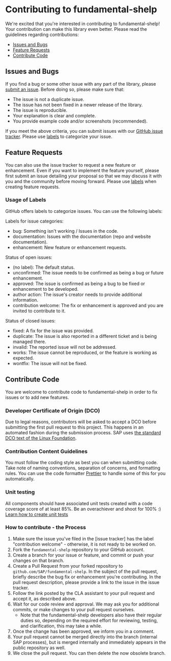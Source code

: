 # Contributing to fundamental-shelp

We're excited that you're interested in contributing to fundamental-shelp! Your contribution can make this library even better. Please read the guidelines regarding contributions:

- [Issues and Bugs](#issues-and-bugs)
- [Feature Requests](#feature-requests)
- [Contribute Code](#contribute-code)

## Issues and Bugs

If you find a bug or some other issue with any part of the library, please [submit an issue](https://github.com/SAP/fundamental-shelp/issues). Before doing so, please make sure that:

- The issue is not a duplicate issue.
- The issue has not been fixed in a newer release of the library.
- The issue is reproducible.
- Your explanation is clear and complete.
- You provide example code and/or screenshots (recommended).

If you meet the above criteria, you can submit issues with our [GitHub issue tracker](https://github.com/SAP/fundamental-shelp/issues/new). Please use [labels](#usage-of-labels) to categorize your issue.

## Feature Requests

You can also use the issue tracker to request a new feature or enhancement. Even if you want to implement the feature yourself, please first submit an issue detailing your proposal so that we may discuss it with you and the community before moving forward. Please use [labels](#usage-of-labels) when creating feature requests.

### Usage of Labels

GitHub offers labels to categorize issues. You can use the following labels:

Labels for issue categories:

- bug: Something isn't working / Issues in the code.
- documentation: Issues with the documentation (repo and website documentation).
- enhancement: New feature or enhancement requests.

Status of open issues:

- (no label): The default status.
- unconfirmed: The issue needs to be confirmed as being a bug or future enhancement.
- approved: The issue is confirmed as being a bug to be fixed or enhancement to be developed.
- author action: The issue's creator needs to provide additional information.
- contribution welcome: The fix or enhancement is approved and you are invited to contribute to it.

Status of closed issues:

- fixed: A fix for the issue was provided.
- duplicate: The issue is also reported in a different ticket and is being managed there.
- invalid: The reported issue will not be addressed.
- works: The issue cannot be reproduced, or the feature is working as expected.
- wontfix: The issue will not be fixed.

## Contribute Code

You are welcome to contribute code to fundamental-shelp in order to fix issues or to add new features.

### Developer Certificate of Origin (DCO)

Due to legal reasons, contributors will be asked to accept a DCO before submitting the first pull request to this project. This happens in an automated fashion during the submission process. SAP uses [the standard DCO text of the Linux Foundation](https://developercertificate.org/).

### Contribution Content Guidelines

You must follow the coding style as best you can when submitting code. Take note of naming conventions, separation of concerns, and formatting rules. You can use the code formatter [Prettier](https://prettier.io/) to handle some of this for you automatically.

### Unit testing

All components should have associated unit tests created with a code coverage score of at least 85%. Be an overachiever and shoot for 100% :) [Learn how to create unit tests](./UNIT-TESTING.md)

### How to contribute - the Process

1.  Make sure the issue you've filed in the [issue tracker] has the label "contribution welcome" - otherwise, it is not ready to be worked on.
2.  Fork the `fundamental-shelp` repository to your GitHub account.
3.  Create a branch for your issue or feature, and commit or push your changes on that branch.
4.  Create a Pull Request from your forked repository to `github.com/SAP/fundamental-shelp`. In the subject of the pull request, briefly describe the bug fix or enhancement you're contributing. In the pull request description, please provide a link to the issue in the issue tracker.
5.  Follow the link posted by the CLA assistant to your pull request and accept it, as described above.
6.  Wait for our code review and approval. We may ask you for additional commits, or make changes to your pull request ourselves.
    - Note that the fundamental-shelp developers also have their regular duties so, depending on the required effort for reviewing, testing, and clarification, this may take a while.
7.  Once the change has been approved, we inform you in a comment.
8.  Your pull request cannot be merged directly into the branch (internal SAP processes), but is merged internally and immediately appears in the public repository as well.
9.  We close the pull request. You can then delete the now obsolete branch.

